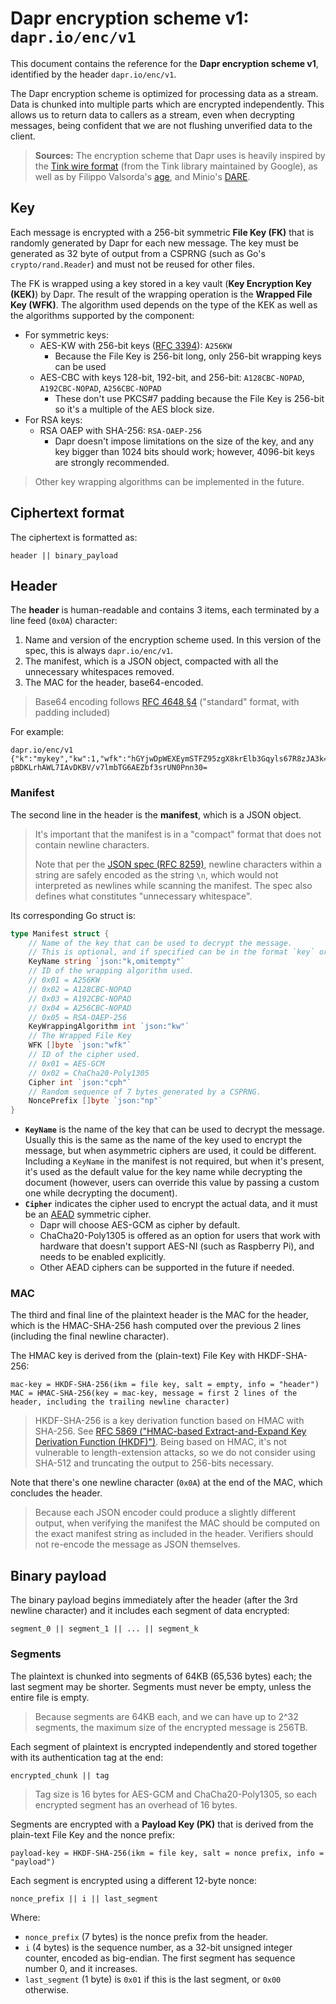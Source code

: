 # Dapr encryption scheme v1: `dapr.io/enc/v1`

This document contains the reference for the **Dapr encryption scheme v1**, identified by the header `dapr.io/enc/v1`.

The Dapr encryption scheme is optimized for processing data as a stream. Data is chunked into multiple parts which are encrypted independently. This allows us to return data to callers as a stream, even when decrypting messages, being confident that we are not flushing unverified data to the client.

> **Sources:** The encryption scheme that Dapr uses is heavily inspired by the [Tink wire format](https://developers.google.com/tink/wire-format) (from the Tink library maintained by Google), as well as by Filippo Valsorda's [age](https://age-encryption.org/v1), and Minio's [DARE](https://github.com/minio/sio).

## Key

Each message is encrypted with a 256-bit symmetric **File Key (FK)** that is randomly generated by Dapr for each new message. The key must be generated as 32 byte of output from a CSPRNG (such as Go's `crypto/rand.Reader`) and must not be reused for other files.

The FK is wrapped using a key stored in a key vault (**Key Encryption Key (KEK)**) by Dapr. The result of the wrapping operation is the **Wrapped File Key (WFK)**. The algorithm used depends on the type of the KEK as well as the algorithms supported by the component:

- For symmetric keys:
    - AES-KW with 256-bit keys ([RFC 3394](https://www.rfc-editor.org/rfc/rfc3394.html)): `A256KW`
		- Because the File Key is 256-bit long, only 256-bit wrapping keys can be used
	- AES-CBC with keys 128-bit, 192-bit, and 256-bit: `A128CBC-NOPAD`, `A192CBC-NOPAD`, `A256CBC-NOPAD`
		- These don't use PKCS#7 padding because the File Key is 256-bit so it's a multiple of the AES block size.
- For RSA keys:
    - RSA OAEP with SHA-256: `RSA-OAEP-256`
		- Dapr doesn't impose limitations on the size of the key, and any key bigger than 1024 bits should work; however, 4096-bit keys are strongly recommended.

> Other key wrapping algorithms can be implemented in the future.

## Ciphertext format

The ciphertext is formatted as:

```text
header || binary_payload
```

## Header

The **header** is human-readable and contains 3 items, each terminated by a line feed (`0x0A`) character:

1. Name and version of the encryption scheme used. In this version of the spec, this is always `dapr.io/enc/v1`.
2. The manifest, which is a JSON object, compacted with all the unnecessary whitespaces removed. 
3. The MAC for the header, base64-encoded.

> Base64 encoding follows [RFC 4648 §4](https://datatracker.ietf.org/doc/html/rfc4648#section-4) ("standard" format, with padding included)

For example:

```text
dapr.io/enc/v1
{"k":"mykey","kw":1,"wfk":"hGYjwDpWEXEymSTFZ95zgX8krElb3Gqyls67R8zJA3k=","cph":1,"np":"Y3J5cHRvIQ=="}
pBDKLrhAWL7IAvDKBV/v7lmbTG6AEZbf3srUN0Pnn30=
```

### Manifest

The second line in the header is the **manifest**, which is a JSON object.

> It's important that the manifest is in a "compact" format that does not contain newline characters.
>
> Note that per the [JSON spec (RFC 8259)](https://www.rfc-editor.org/rfc/rfc8259), newline characters within a string are safely encoded as the string `\n`, which would not interpreted as newlines while scanning the manifest. The spec also defines what constitutes "unnecessary whitespace".

Its corresponding Go struct is:

```go
type Manifest struct {
	// Name of the key that can be used to decrypt the message.
	// This is optional, and if specified can be in the format `key` or `key/version`.
	KeyName string `json:"k,omitempty"`
	// ID of the wrapping algorithm used.
	// 0x01 = A256KW
	// 0x02 = A128CBC-NOPAD
	// 0x03 = A192CBC-NOPAD
	// 0x04 = A256CBC-NOPAD
	// 0x05 = RSA-OAEP-256
	KeyWrappingAlgorithm int `json:"kw"`
	// The Wrapped File Key
	WFK []byte `json:"wfk"`
	// ID of the cipher used.
	// 0x01 = AES-GCM
	// 0x02 = ChaCha20-Poly1305
	Cipher int `json:"cph"`
	// Random sequence of 7 bytes generated by a CSPRNG.
	NoncePrefix []byte `json:"np"`
}
```

- **`KeyName`** is the name of the key that can be used to decrypt the message.  
  Usually this is the same as the name of the key used to encrypt the message, but when asymmetric ciphers are used, it could be different.  
  Including a `KeyName` in the manifest is not required, but when it's present, it's used as the default value for the key name while decrypting the document (however, users can override this value by passing a custom one while decrypting the document).
- **`Cipher`** indicates the cipher used to encrypt the actual data, and it must be an [AEAD](https://en.wikipedia.org/wiki/Authenticated_encryption#Authenticated_encryption_with_associated_data_(AEAD)) symmetric cipher.
  - Dapr will choose AES-GCM as cipher by default.
  - ChaCha20-Poly1305 is offered as an option for users that work with hardware that doesn't support AES-NI (such as Raspberry Pi), and needs to be enabled explicitly.
  - Other AEAD ciphers can be supported in the future if needed.

### MAC

The third and final line of the plaintext header is the MAC for the header, which is the HMAC-SHA-256 hash computed over the previous 2 lines (including the final newline character).

The HMAC key is derived from the (plain-text) File Key with HKDF-SHA-256:

```text
mac-key = HKDF-SHA-256(ikm = file key, salt = empty, info = "header")
MAC = HMAC-SHA-256(key = mac-key, message = first 2 lines of the header, including the trailing newline character)
```

> HKDF-SHA-256 is a key derivation function based on HMAC with SHA-256. See [RFC 5869 ("HMAC-based Extract-and-Expand Key Derivation Function (HKDF)")](https://www.rfc-editor.org/rfc/rfc5869.html). Being based on HMAC, it's not vulnerable to length-extension attacks, so we do not consider using SHA-512 and truncating the output to 256-bits necessary.

Note that there's one newline character (`0x0A`) at the end of the MAC, which concludes the header.

> Because each JSON encoder could produce a slightly different output, when verifying the manifest the MAC should be computed on the exact manifest string as included in the header. Verifiers should not re-encode the message as JSON themselves.

## Binary payload

The binary payload begins immediately after the header (after the 3rd newline character) and it includes each segment of data encrypted:

```text
segment_0 || segment_1 || ... || segment_k
```

### Segments

The plaintext is chunked into segments of 64KB (65,536 bytes) each; the last segment may be shorter. Segments must never be empty, unless the entire file is empty.

> Because segments are 64KB each, and we can have up to 2^32 segments, the maximum size of the encrypted message is 256TB.

Each segment of plaintext is encrypted independently and stored together with its authentication tag at the end:

```text
encrypted_chunk || tag
```

> Tag size is 16 bytes for AES-GCM and ChaCha20-Poly1305, so each encrypted segment has an overhead of 16 bytes.

Segments are encrypted with a **Payload Key (PK)** that is derived from the plain-text File Key and the nonce prefix:

```text
payload-key = HKDF-SHA-256(ikm = file key, salt = nonce prefix, info = "payload")
```

Each segment is encrypted using a different 12-byte nonce:

```text
nonce_prefix || i || last_segment
```

Where:

- `nonce_prefix` (7 bytes) is the nonce prefix from the header.
- `i` (4 bytes) is the sequence number, as a 32-bit unsigned integer counter, encoded as big-endian. The first segment has sequence number 0, and it increases.
- `last_segment` (1 byte) is `0x01` if this is the last segment, or `0x00` otherwise.
